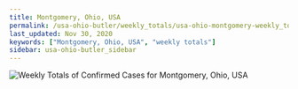 ```yaml
---
title: Montgomery, Ohio, USA
permalink: /usa-ohio-butler/weekly_totals/usa-ohio-montgomery-weekly_totals.html
last_updated: Nov 30, 2020
keywords: ["Montgomery, Ohio, USA", "weekly totals"]
sidebar: usa-ohio-butler_sidebar
---
```


![Weekly Totals of Confirmed Cases for Montgomery, Ohio, USA](/covid_tracker/images/graphs/usa-ohio-montgomery-weekly_totals_graph.png)
